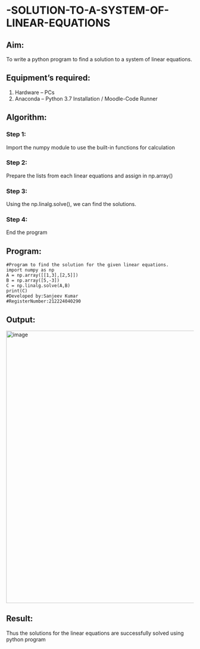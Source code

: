 # -SOLUTION-TO-A-SYSTEM-OF-LINEAR-EQUATIONS
## Aim:
To write a python program to find a solution to a system of linear equations.
## Equipment’s required:
1. 	Hardware – PCs
2. 	Anaconda – Python 3.7 Installation / Moodle-Code Runner
## Algorithm:
### Step 1: 
Import the numpy module to use the built-in functions for calculation
### Step 2: 
Prepare the lists from each linear equations and assign in np.array()
### Step 3: 
Using the np.linalg.solve(), we can find the solutions.
### Step 4: 
End the program
## Program:
~~~
#Program to find the solution for the given linear equations.
import numpy as np
A = np.array([[1,3],[2,5]])
B = np.array([5,-3])
C = np.linalg.solve(A,B)
print(C)
#Developed by:Sanjeev Kumar
#RegisterNumber:212224040290
~~~
## Output:
<img width="1195" height="732" alt="image" src="https://github.com/user-attachments/assets/1e117229-4d3b-487b-bcda-e8e302ee7367" />

## Result: 
Thus the solutions for the linear equations are successfully solved using python program

